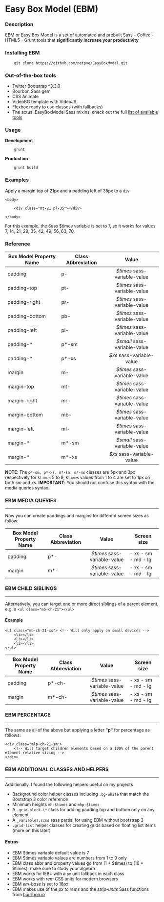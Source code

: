 # Easy Box Model (EBM)

### Description

EBM or Easy Box Model is a set of automated and prebuilt Sass - Coffee - HTML5 - Grunt tools that __significantly increase your productivity__

### Installing EBM

		git clone https://github.com/netpoe/EasyBoxModel.git

### Out-of-the-box tools

- Twitter Bootstrap ^3.3.0
- Bourbon Sass gem
- CSS Animate
- VideoBG template with VideoJS
- Flexbox ready to use classes (with fallbacks)
- The actual EasyBoxModel Sass mixins, check out the full [list of available tools](https://github.com/netpoe/EasyBoxModel/tree/master/src/scss/EBM)

### Usage

__Development__

		grunt

__Production__

		grunt build

### Examples

Apply a margin top of 21px and a padding left of 35px to a `div`

	<body>
		
		<div class="mt-21 pl-35"></div>

	</body>

For this example, the Sass $times variable is set to 7, so it works for values 7, 14, 21, 28, 35, 42, 49, 56, 63, 70. 

### Reference

| Box Model Property Name| Class Abbreviation | Value |
| ------------- | ------------- | :-----: |
| padding | p- | *$times* sass-variable-value |
| padding-top | pt- | *$times* sass-variable-value |
| padding-right | pr- | *$times* sass-variable-value |
| padding-bottom | pb- | *$times* sass-variable-value |
| padding-left | pl- | *$times* sass-variable-value |
| padding-\* | p\*-sm | *$small* sass-variable-value |
| padding-\* | p\*-xs | *$xs* sass-variable-value |
| margin | m- | *$times* sass-variable-value |
| margin-top | mt- | *$times* sass-variable-value |
| margin-right | mr- | *$times* sass-variable-value |
| margin-bottom | mb- | *$times* sass-variable-value |
| margin-left | ml- | *$times* sass-variable-value |
| margin-\* | m\*-sm | *$small* sass-variable-value |
| margin-\* | m\*-xs | *$xs* sass-variable-value |

__NOTE__: The `p*-sm, p*-xs, m*-sm, m*-xs` classes are 5px and 3px respectively for `$times` 5 to 9, `$times` values from 1 to 4 are set to 1px on both _sm_ and _xs_. __IMPORTANT__: You should not confuse this syntax with the media queries syntax.

### EBM MEDIA QUERIES
___

Now you can create paddings and margins for different screen sizes as follow:

| Box Model Property Name| Class Abbreviation | Value | Screen size |
| ------------- | ------------- | :-----: | ------- |
| padding | p\*- | *$times* sass-variable-value | - xs - sm - md - lg |
| margin | m\*- | *$times* sass-variable-value | - xs - sm - md - lg |

### EBM CHILD SIBLINGS
___

Alternatively, you can target one or more direct siblings of a parent element, e.g. a `<ul class="mb-ch-21"></ul>`

#### Example
	
	<ul class="mb-ch-21-xs"> <!-- Will only apply on small devices -->
		<li></li>
		<li></li>
		<li></li>
	</ul>

| Box Model Property Name| Class Abbreviation | Value | Screen size |
| ------------- | ------------- | :-----: | ------- |
| padding | p\*-ch- | *$times* sass-variable-value | - xs - sm - md - lg |
| margin | m\*-ch- | *$times* sass-variable-value | - xs - sm - md - lg |

### EBM PERCENTAGE 
___

The same as all of the above but applying a letter __"p"__ for percentage as follows: 

	<div class="mlp-ch-21-sm">
		<!-- Will target children elements based on a 100% of the parent element relative sizing -->
	</div>

### EBM ADDITIONAL CLASSES AND HELPERS
___

Additionally, I found the following helpers useful on my projects

- Background color helper classes including `.bg-white` that match the Bootstrap 3 color reference
- Minimum heights `mh-$times` and `mhp-$times`
- A `.grid-block-\*` class for adding padding top and bottom only on any element
- A `_variables.scss` sass partial for using EBM without bootstrap 3
- `.grid-list` helper classes for creating grids based on floating list items (more on this later)

#### Extras

- EBM $times variable default value is 7
- EBM $times variable values are numbers from 1 to 9 only
- EBM class abbr and property values go from (1 * $times) to (10 * $times), make sure to study your algebra
- EBM works for IE8+ with a `px` unit fallback in each class
- EBM works with _rem_ CSS units for modern browsers
- EBM _em-base_ is set to 16px 
- EBM makes use of the _px to rems_ and the _strip-units_ Sass functions from [bourbon.io](http://bourbon.io)
